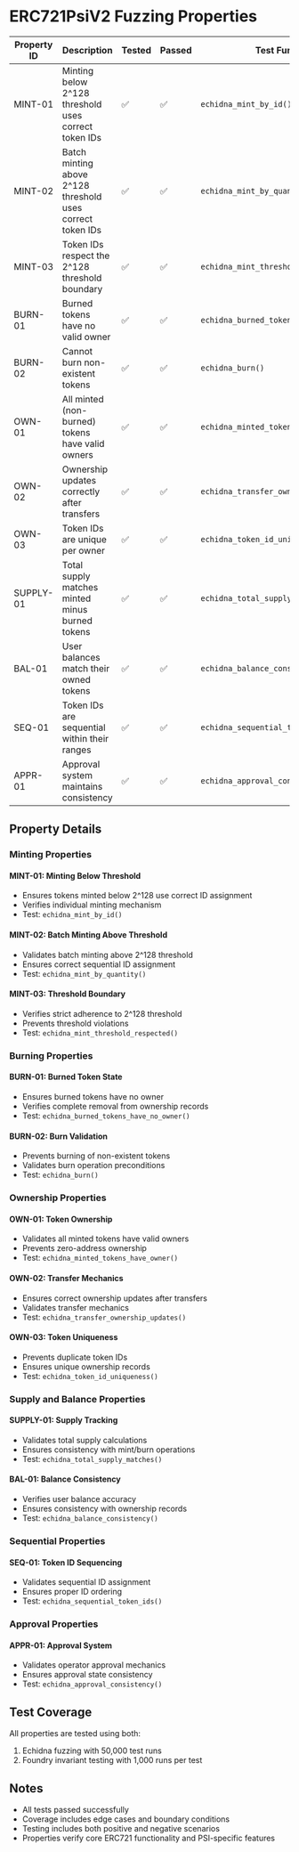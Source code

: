 # ERC721PsiV2 Fuzzing Properties

| Property ID | Description | Tested | Passed | Test Function |
|------------|-------------|---------|---------|---------------|
| MINT-01 | Minting below 2^128 threshold uses correct token IDs | ✅ | ✅ | `echidna_mint_by_id()` |
| MINT-02 | Batch minting above 2^128 threshold uses correct token IDs | ✅ | ✅ | `echidna_mint_by_quantity()` |
| MINT-03 | Token IDs respect the 2^128 threshold boundary | ✅ | ✅ | `echidna_mint_threshold_respected()` |
| BURN-01 | Burned tokens have no valid owner | ✅ | ✅ | `echidna_burned_tokens_have_no_owner()` |
| BURN-02 | Cannot burn non-existent tokens | ✅ | ✅ | `echidna_burn()` |
| OWN-01 | All minted (non-burned) tokens have valid owners | ✅ | ✅ | `echidna_minted_tokens_have_owner()` |
| OWN-02 | Ownership updates correctly after transfers | ✅ | ✅ | `echidna_transfer_ownership_updates()` |
| OWN-03 | Token IDs are unique per owner | ✅ | ✅ | `echidna_token_id_uniqueness()` |
| SUPPLY-01 | Total supply matches minted minus burned tokens | ✅ | ✅ | `echidna_total_supply_matches()` |
| BAL-01 | User balances match their owned tokens | ✅ | ✅ | `echidna_balance_consistency()` |
| SEQ-01 | Token IDs are sequential within their ranges | ✅ | ✅ | `echidna_sequential_token_ids()` |
| APPR-01 | Approval system maintains consistency | ✅ | ✅ | `echidna_approval_consistency()` |

## Property Details

### Minting Properties

#### MINT-01: Minting Below Threshold
- Ensures tokens minted below 2^128 use correct ID assignment
- Verifies individual minting mechanism
- Test: `echidna_mint_by_id()`

#### MINT-02: Batch Minting Above Threshold
- Validates batch minting above 2^128 threshold
- Ensures correct sequential ID assignment
- Test: `echidna_mint_by_quantity()`

#### MINT-03: Threshold Boundary
- Verifies strict adherence to 2^128 threshold
- Prevents threshold violations
- Test: `echidna_mint_threshold_respected()`

### Burning Properties

#### BURN-01: Burned Token State
- Ensures burned tokens have no owner
- Verifies complete removal from ownership records
- Test: `echidna_burned_tokens_have_no_owner()`

#### BURN-02: Burn Validation
- Prevents burning of non-existent tokens
- Validates burn operation preconditions
- Test: `echidna_burn()`

### Ownership Properties

#### OWN-01: Token Ownership
- Validates all minted tokens have valid owners
- Prevents zero-address ownership
- Test: `echidna_minted_tokens_have_owner()`

#### OWN-02: Transfer Mechanics
- Ensures correct ownership updates after transfers
- Validates transfer mechanics
- Test: `echidna_transfer_ownership_updates()`

#### OWN-03: Token Uniqueness
- Prevents duplicate token IDs
- Ensures unique ownership records
- Test: `echidna_token_id_uniqueness()`

### Supply and Balance Properties

#### SUPPLY-01: Supply Tracking
- Validates total supply calculations
- Ensures consistency with mint/burn operations
- Test: `echidna_total_supply_matches()`

#### BAL-01: Balance Consistency
- Verifies user balance accuracy
- Ensures consistency with ownership records
- Test: `echidna_balance_consistency()`

### Sequential Properties

#### SEQ-01: Token ID Sequencing
- Validates sequential ID assignment
- Ensures proper ID ordering
- Test: `echidna_sequential_token_ids()`

### Approval Properties

#### APPR-01: Approval System
- Validates operator approval mechanics
- Ensures approval state consistency
- Test: `echidna_approval_consistency()`

## Test Coverage

All properties are tested using both:
1. Echidna fuzzing with 50,000 test runs
2. Foundry invariant testing with 1,000 runs per test

## Notes

- All tests passed successfully
- Coverage includes edge cases and boundary conditions
- Testing includes both positive and negative scenarios
- Properties verify core ERC721 functionality and PSI-specific features
